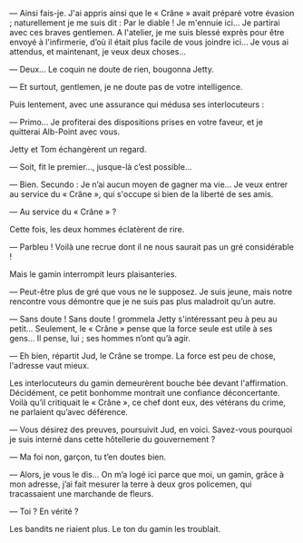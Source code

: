 — Ainsi fais-je. J'ai appris ainsi que le « Crâne » avait préparé votre évasion ; naturellement je me suis dit : Par le diable ! Je m'ennuie ici... Je partirai avec ces braves gentlemen. A l'atelier, je me suis blessé exprès pour être envoyé à l'infirmerie, d’où il était plus facile de vous joindre ici... Je vous ai attendus, et maintenant, je veux deux choses...

— Deux... Le coquin ne doute de rien, bougonna Jetty.

— Et surtout, gentlemen, je ne doute pas de votre intelligence.

Puis lentement, avec une assurance qui médusa ses interlocuteurs :

— Primo... Je profiterai des dispositions prises en votre faveur, et je quitterai Alb-Point avec vous.

Jetty et Tom échangèrent un regard.

— Soit, fit le premier..., jusque-là c’est possible...

— Bien. Secundo : Je n’ai aucun moyen de gagner ma vie... Je veux entrer au service du « Crâne », qui s'occupe si bien de la liberté de ses amis.

— Au service du « Crâne » ?

Cette fois, les deux hommes éclatèrent de rire.

— Parbleu ! Voilà une recrue dont il ne nous saurait pas un gré
considérable !

Mais le gamin interrompit leurs plaisanteries.

— Peut-être plus de gré que vous ne le supposez. Je suis jeune, mais notre rencontre vous démontre que je ne suis pas plus maladroit qu’un autre.

— Sans doute ! Sans doute ! grommela Jetty s'intéressant peu à peu au
petit... Seulement, le « Crâne » pense que la force seule est utile à ses gens... Il pense, lui ; ses hommes n’ont qu’à agir.

— Eh bien, répartit Jud, le Crâne se trompe. La force est peu de chose, l'adresse vaut mieux.

Les interlocuteurs du gamin demeurèrent bouche bée devant l'affirmation. Décidément, ce petit bonhomme montrait une confiance déconcertante. Voilà qu’il critiquait le « Crâne », ce chef dont eux, des vétérans du crime, ne parlaient qu’avec déférence.

— Vous désirez des preuves, poursuivit Jud, en voici. Savez-vous pourquoi je suis interné dans cette hôtellerie du gouvernement ?

— Ma foi non, garçon, tu t’en doutes bien.

— Alors, je vous le dis... On m’a logé ici parce que moi, un gamin, grâce à mon adresse, j’ai fait mesurer la terre à deux gros policemen, qui tracassaient une marchande de fleurs.

— Toi ? En vérité ?

Les bandits ne riaient plus. Le ton du gamin les troublait.
